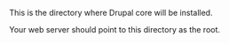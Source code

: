 This is the directory where Drupal core will be installed.

Your web server should point to this directory as the root.